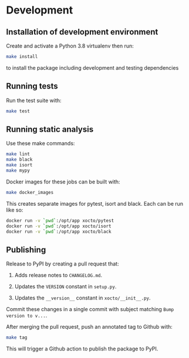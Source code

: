 # Development

## Installation of development environment

Create and activate a Python 3.8 virtualenv then run:

```sh
make install
```

to install the package including development and testing dependencies

## Running tests

Run the test suite with:

```sh
make test
```

## Running static analysis

Use these make commands:

```sh
make lint
make black
make isort
make mypy
```

Docker images for these jobs can be built with:

```sh
make docker_images
```

This creates separate images for pytest, isort and black. Each can be run like
so:

```sh
docker run -v `pwd`:/opt/app xocto/pytest
docker run -v `pwd`:/opt/app xocto/isort
docker run -v `pwd`:/opt/app xocto/black
```

## Publishing

Release to PyPI by creating a pull request that:

1. Adds release notes to `CHANGELOG.md`.

2. Updates the `VERSION` constant in `setup.py`.

3. Updates the `__version__` constant in `xocto/__init__.py`.

Commit these changes in a single commit with subject matching
`Bump version to v...`.

After merging the pull request, push an annotated tag to Github with:

```sh
make tag
```

This will trigger a Github action to publish the package to PyPI.
